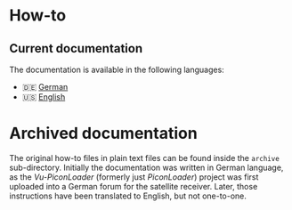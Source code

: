 # How-to

## Current documentation

The documentation is available in the following languages:

*   :de: [German](piconloader_de.md)
*   :us: [English](piconloader_en.md)

# Archived documentation

The original how-to files in plain text files can be found inside the `archive` sub-directory. Initially the documentation was written in German language, as the *Vu-PiconLoader* (formerly just *PiconLoader*) project was first uploaded into a German forum for the satellite receiver. Later, those instructions have been translated to English, but not one-to-one.

